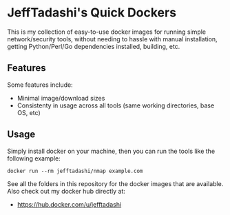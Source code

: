 # JeffTadashi's Quick Dockers

This is my collection of easy-to-use docker images for running simple network/security tools, without needing to hassle with manual installation, getting Python/Perl/Go dependencies installed, building, etc.

## Features 
Some features include:
- Minimal image/download sizes
- Consistenty in usage across all tools (same working directories, base OS, etc)

## Usage
Simply install docker on your machine, then you can run the tools like the following example:
```
docker run --rm jefftadashi/nmap example.com
```
See all the folders in this repository for the docker images that are available. Also check out my docker hub directly at:
- https://hub.docker.com/u/jefftadashi
